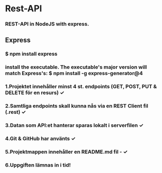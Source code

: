 # Rest-API

### REST-API in NodeJS with express.

## Express

### \$ npm install express

### install the executable. The executable's major version will match Express's: \$ npm install -g express-generator@4

### 1.Projektet innehåller minst 4 st. endpoints (GET, POST, PUT & DELETE för en resurs) ✓

### 2.Samtliga endpoints skall kunna nås via en REST Client fil (.rest) ✓

### 3.Datan som API:et hanterar sparas lokalt i serverfilen ✓

### 4.Git & GitHub har använts ✓

### 5.Projektmappen innehåller en README.md fil - ✓

### 6.Uppgiften lämnas in i tid!
